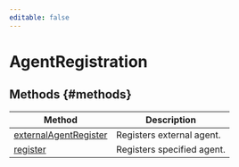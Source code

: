 ```yaml
---
editable: false
---
```


# AgentRegistration


## Methods {#methods}
Method | Description
--- | ---
[externalAgentRegister](externalAgentRegister.md) | Registers external agent.
[register](register.md) | Registers specified agent.